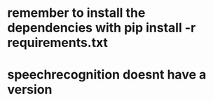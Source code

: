 # remember to install the dependencies with pip install -r requirements.txt

# speechrecognition doesnt have a version